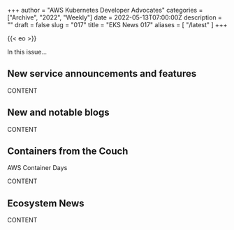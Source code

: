 +++
author = "AWS Kubernetes Developer Advocates"
categories = ["Archive", "2022", "Weekly"]
date = 2022-05-13T07:00:00Z
description = ""
draft = false
slug = "017"
title = "EKS News 017"
aliases = [
    "/latest"
]
+++

{{< eo >}}

In this issue...

## New service announcements and features

CONTENT

## New and notable blogs

CONTENT

## Containers from the Couch

AWS Container Days

CONTENT

## Ecosystem News

CONTENT